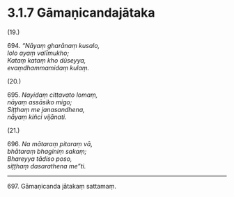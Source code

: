 # 3.1.7 Gāmaṇicandajātaka

(19.)

694\. _“Nāyaṃ gharānaṃ kusalo,_  
_lolo ayaṃ valīmukho;_  
_Kataṃ kataṃ kho dūseyya,_  
_evaṃdhammamidaṃ kulaṃ._  

(20.)

695\. _Nayidaṃ cittavato lomaṃ,_  
_nāyaṃ assāsiko migo;_  
_Siṭṭhaṃ me janasandhena,_  
_nāyaṃ kiñci vijānati._  

(21.)

696\. _Na mātaraṃ pitaraṃ vā,_  
_bhātaraṃ bhaginiṃ sakaṃ;_  
_Bhareyya tādiso poso,_  
_siṭṭhaṃ dasarathena me”ti._  

---

697\. Gāmaṇicanda jātakaṃ sattamaṃ.
